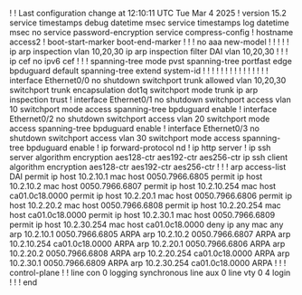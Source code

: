 
!
! Last configuration change at 12:10:11 UTC Tue Mar 4 2025
!
version 15.2
service timestamps debug datetime msec
service timestamps log datetime msec
no service password-encryption
service compress-config
!
hostname access2
!
boot-start-marker
boot-end-marker
!
!
!
no aaa new-model
!
!
!
!
!
ip arp inspection vlan 10,20,30
ip arp inspection filter DAI vlan  10,20,30
!
!
!
ip cef
no ipv6 cef
!
!
!
spanning-tree mode pvst
spanning-tree portfast edge bpduguard default
spanning-tree extend system-id
!
!
! 
!
!
!
!
!
!
!
!
!
!
!
!
interface Ethernet0/0
 no shutdown
 switchport trunk allowed vlan 10,20,30
 switchport trunk encapsulation dot1q
 switchport mode trunk
 ip arp inspection trust
!
interface Ethernet0/1
 no shutdown
 switchport access vlan 10
 switchport mode access
 spanning-tree bpduguard enable
!
interface Ethernet0/2
 no shutdown
 switchport access vlan 20
 switchport mode access
 spanning-tree bpduguard enable
!
interface Ethernet0/3
 no shutdown
 switchport access vlan 30
 switchport mode access
 spanning-tree bpduguard enable
!
ip forward-protocol nd
!
ip http server
!
ip ssh server algorithm encryption aes128-ctr aes192-ctr aes256-ctr
ip ssh client algorithm encryption aes128-ctr aes192-ctr aes256-ctr
!
!
!
arp access-list DAI
 permit ip host 10.2.10.1 mac host 0050.7966.6805 
 permit ip host 10.2.10.2 mac host 0050.7966.6807 
 permit ip host 10.2.10.254 mac host ca01.0c18.0000 
 permit ip host 10.2.20.1 mac host 0050.7966.6806 
 permit ip host 10.2.20.2 mac host 0050.7966.6808 
 permit ip host 10.2.20.254 mac host ca01.0c18.0000 
 permit ip host 10.2.30.1 mac host 0050.7966.6809 
 permit ip host 10.2.30.254 mac host ca01.0c18.0000 
 deny ip any mac any 
arp 10.2.10.1 0050.7966.6805 ARPA
arp 10.2.10.2 0050.7966.6807 ARPA
arp 10.2.10.254 ca01.0c18.0000 ARPA
arp 10.2.20.1 0050.7966.6806 ARPA
arp 10.2.20.2 0050.7966.6808 ARPA
arp 10.2.20.254 ca01.0c18.0000 ARPA
arp 10.2.30.1 0050.7966.6809 ARPA
arp 10.2.30.254 ca01.0c18.0000 ARPA
!
!
!
control-plane
!
!
line con 0
 logging synchronous
line aux 0
line vty 0 4
 login
!
!
!
end



